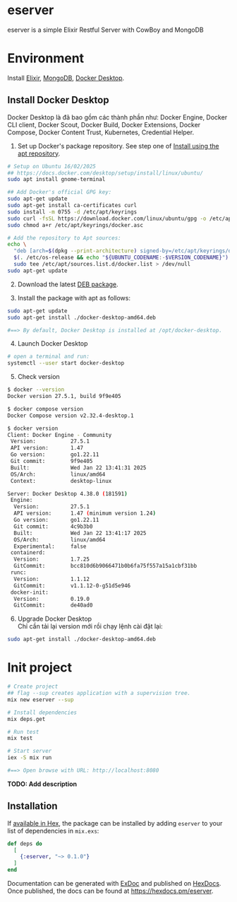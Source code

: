 # eserver
eserver is a simple Elixir Restful Server with CowBoy and MongoDB  


# Environment
Install [Elixir](https://elixir-lang.org/install.html), [MongoDB](https://www.mongodb.com/docs/manual/installation/), [Docker Desktop](https://docs.docker.com/desktop/).  

## Install Docker Desktop
Docker Desktop là đã bao gồm các thành phần như: Docker Engine, Docker CLI client, Docker Scout, Docker Build, Docker Extensions, Docker Compose, Docker Content Trust, Kubernetes, Credential Helper.  

1. Set up Docker's package repository. See step one of [Install using the apt repository](https://docs.docker.com/engine/install/ubuntu/#install-using-the-repository).  
```bash
# Setup on Ubuntu 16/02/2025
## https://docs.docker.com/desktop/setup/install/linux/ubuntu/
sudo apt install gnome-terminal

## Add Docker's official GPG key:
sudo apt-get update
sudo apt-get install ca-certificates curl
sudo install -m 0755 -d /etc/apt/keyrings
sudo curl -fsSL https://download.docker.com/linux/ubuntu/gpg -o /etc/apt/keyrings/docker.asc
sudo chmod a+r /etc/apt/keyrings/docker.asc

# Add the repository to Apt sources:
echo \
  "deb [arch=$(dpkg --print-architecture) signed-by=/etc/apt/keyrings/docker.asc] https://download.docker.com/linux/ubuntu \
  $(. /etc/os-release && echo "${UBUNTU_CODENAME:-$VERSION_CODENAME}") stable" | \
  sudo tee /etc/apt/sources.list.d/docker.list > /dev/null
sudo apt-get update
```

2. Download the latest [DEB package](https://desktop.docker.com/linux/main/amd64/docker-desktop-amd64.deb).  

3. Install the package with apt as follows:  
```bash
sudo apt-get update
sudo apt-get install ./docker-desktop-amd64.deb

#==> By default, Docker Desktop is installed at /opt/docker-desktop.
```

4. Launch Docker Desktop  
```bash
# open a terminal and run:
systemctl --user start docker-desktop
```

5. Check version
```bash
$ docker --version
Docker version 27.5.1, build 9f9e405

$ docker compose version
Docker Compose version v2.32.4-desktop.1

$ docker version
Client: Docker Engine - Community
 Version:           27.5.1
 API version:       1.47
 Go version:        go1.22.11
 Git commit:        9f9e405
 Built:             Wed Jan 22 13:41:31 2025
 OS/Arch:           linux/amd64
 Context:           desktop-linux

Server: Docker Desktop 4.38.0 (181591)
 Engine:
  Version:          27.5.1
  API version:      1.47 (minimum version 1.24)
  Go version:       go1.22.11
  Git commit:       4c9b3b0
  Built:            Wed Jan 22 13:41:17 2025
  OS/Arch:          linux/amd64
  Experimental:     false
 containerd:
  Version:          1.7.25
  GitCommit:        bcc810d6b9066471b0b6fa75f557a15a1cbf31bb
 runc:
  Version:          1.1.12
  GitCommit:        v1.1.12-0-g51d5e946
 docker-init:
  Version:          0.19.0
  GitCommit:        de40ad0
```

6. Upgrade Docker Desktop  
Chỉ cần tải lại version mới rồi chạy lệnh cài đặt lại:  
```bash
sudo apt-get install ./docker-desktop-amd64.deb
```


# Init project
```bash
# Create project
## flag --sup creates application with a supervision tree.
mix new eserver --sup

# Install dependencies
mix deps.get

# Run test
mix test

# Start server
iex -S mix run

#==> Open browse with URL: http://localhost:8080
```



**TODO: Add description**

## Installation

If [available in Hex](https://hex.pm/docs/publish), the package can be installed
by adding `eserver` to your list of dependencies in `mix.exs`:

```elixir
def deps do
  [
    {:eserver, "~> 0.1.0"}
  ]
end
```

Documentation can be generated with [ExDoc](https://github.com/elixir-lang/ex_doc)
and published on [HexDocs](https://hexdocs.pm). Once published, the docs can
be found at <https://hexdocs.pm/eserver>.

